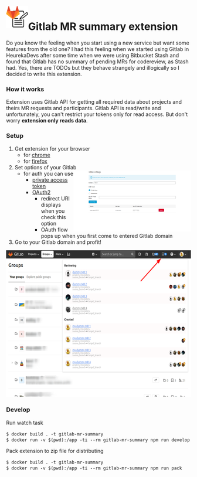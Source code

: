 <img align="left" width="60" height="60" src="images/readme/icon.png">

# Gitlab MR summary extension

Do you know the feeling when you start using a new service but want some features from the old one? I had this feeling when we started using Gitlab in HeurekaDevs after some time when we were using Bitbucket Stash and found that Gitlab has no summary of pending MRs for codereview, as Stash had. Yes, there are TODOs but they behave strangely and illogically so I decided to write this extension.

### How it works
Extension uses Gitlab API for getting all required data about projects and theirs MR requests and participants. Gitlab API is read/write and unfortunately, you can't restrict your tokens only for read access. But don't worry **extension only reads data**.

### Setup
1. Get extension for your browser
    - for [chrome](https://chrome.google.com/webstore/detail/gitlab-mr-summary/gekiikmjljplpkcmheahicdcbblkafki)
    - for [firefox](https://addons.mozilla.org/en-US/firefox/addon/gitlab-mr-summary/)
2. Set options of your Gitlab
    <img align="right" width="320" height="167" src="images/readme/settings.png">
    - for auth you can use 
        - [private access token](https://docs.gitlab.com/ee/user/profile/personal_access_tokens.html)
        - [OAuth2](https://docs.gitlab.com/ee/integration/oauth_provider.html)
            - redirect URI displays when you check this option
            - OAuth flow pops up when you first come to entered Gitlab domain
3. Go to your Gitlab domain and profit!
<p align="center">
  <img width="640" height="400" src="images/readme/preview.png">
</p>



### Develop
Run watch task 
```shell script
$ docker build . -t gitlab-mr-summary
$ docker run -v $(pwd):/app -ti --rm gitlab-mr-summary npm run develop
```
Pack extension to zip file for distributing
```shell script
$ docker build . -t gitlab-mr-summary
$ docker run -v $(pwd):/app -ti --rm gitlab-mr-summary npm run pack
```
